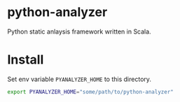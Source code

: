 # python-analyzer

Python static anlaysis framework written in Scala.

# Install

Set env variable `PYANALYZER_HOME` to this directory.

```zsh
export PYANALYZER_HOME="some/path/to/python-analyzer"
```

